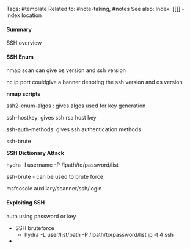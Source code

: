 Tags: #template 
Related to: #note-taking, #notes
See also: 
Index: [[]] - index location 

#### Summary
SSH overview

#### SSH Enum

nmap scan can give os version and ssh version

nc ip port couldgive a banner denoting the ssh version and os version

**nmap scripts**

ssh2-enum-algos : gives algos used for key generation

ssh-hostkey: gives ssh rsa host key

ssh-auth-methods: gives ssh authentication methods

ssh-brute


**SSH Dictionary Attack**

hydra -l username -P /lpath/to/password/list

ssh-brute - can be used to brute force 

msfcosole auxiliary/scanner/ssh/login

#### Exploiting SSH

auth using password or key

- SSH bruteforce
	- hydra -L user/list/path -P /lpath/to/password/list ip -t 4 ssh
- 
 